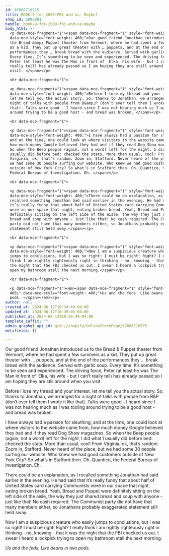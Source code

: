 ```yaml
---
id: 97686716575
title: BOOK:9 for 2009:FBI and us. Maybe?
shop_id: 5892901
handle: book-9-for-2009-fbi-and-us-maybe
body_html: >-
  <p data-mce-fragment="1"><span data-mce-fragment="1" style="font-weight: 400;"
  data-mce-style="font-weight: 400;">Our good friend Jonathan introduced us to
  the Bread &amp; Puppet theater from Vermont, where he had spent a few summers
  as a kid. They put up great theater with … puppets, and at the end of the
  performances they … break bread with the audience. Served with garlic soup.
  Every time. It’s something to be seen and experienced. The driving force,
  Peter (at least he was The Man in front of  Elka, his wife - but I can’t
  really tell) has already passed so I am hoping they are still around when you
  visit. </span></p>

  <br data-mce-fragment="1">

  <p data-mce-fragment="1"><span data-mce-fragment="1" style="font-weight: 400;"
  data-mce-style="font-weight: 400;">Before I lose my thread and your interest,
  let me tell you the actual story. So, thanks to Jonathan, we arranged for a
  night of talks with people from B&amp;P (don’t ever tell them I wrote it like
  that). Talks were good - I heard since I was not hearing much as I was tooling
  around trying to be a good host - and bread was broken. </span></p>

  <br data-mce-fragment="1">

  <p data-mce-fragment="1"><span data-mce-fragment="1" style="font-weight: 400;"
  data-mce-style="font-weight: 400;">I have always had a passion for sleuthing,
  and at the time, one could look at where visitors to the website came from,
  how much money Google believed they had and if they read Dog Show magazines.
  So when the Beep people (again, not a word) left for the night, I did what I
  usually did before bed: checked the stats. More than usual, cool! From
  Virginia, ok, that’s random. Zoom in, Stafford. Never heard of the place, but
  we had some 30 people surfing our website. Who knew we had good customers
  outside of New York City? So what’s in Stafford then. Oh. Quantico, the
  Federal Bureau of Investigation. Eh. </span></p>

  <br data-mce-fragment="1">

  <p data-mce-fragment="1"><span data-mce-fragment="1" style="font-weight: 400;"
  data-mce-style="font-weight: 400;">There could be an explanation, as I
  recalled something Jonathan had said earlier in the evening. He had said that
  it’s really funny that about half of United States card carrying Communists
  were in our space that night, eating broken bread. Yeah, Bread and Puppet were
  definitely sitting on the left side of the aisle, the way they just shared
  bread and soup with anyone - just like that! No cash required. The Communist
  party did not have that many members either, so Jonathans probably exaggerated
  statement still held sway.</span></p>

  <br data-mce-fragment="1">

  <p data-mce-fragment="1"><span data-mce-fragment="1" style="font-weight: 400;"
  data-mce-style="font-weight: 400;">Now I am a suspicious creature who easily
  jumps to conclusions, but I was so right! I must be right! Right? I really
  think I am rightly righteously right in thinking - no, knowing - that it was
  the night that the FBI checked us out. I swear I heard a lockpick trying to
  open my bathroom stall the next morning.</span></p>

  <br data-mce-fragment="1">

  <p data-mce-fragment="1"><em><span data-mce-fragment="1" style="font-weight:
  400;" data-mce-style="font-weight: 400;">Us and the feds. Like beans in two
  pods. </span></em></p>
author: null
created_at: 2024-06-12T10:34:49-04:00
updated_at: 2024-06-12T10:39:05-04:00
published_at: 2024-06-12T10:34:49-04:00
template_suffix: ""
admin_graphql_api_id: gid://shopify/OnlineStorePage/97686716575
metafields: []

---
```


Our good friend Jonathan introduced us to the Bread & Puppet theater from Vermont, where he had spent a few summers as a kid. They put up great theater with … puppets, and at the end of the performances they … break bread with the audience. Served with garlic soup. Every time. It’s something to be seen and experienced. The driving force, Peter (at least he was The Man in front of  Elka, his wife - but I can’t really tell) has already passed so I am hoping they are still around when you visit. 

  

Before I lose my thread and your interest, let me tell you the actual story. So, thanks to Jonathan, we arranged for a night of talks with people from B&P (don’t ever tell them I wrote it like that). Talks were good - I heard since I was not hearing much as I was tooling around trying to be a good host - and bread was broken. 

  

I have always had a passion for sleuthing, and at the time, one could look at where visitors to the website came from, how much money Google believed they had and if they read Dog Show magazines. So when the Beep people (again, not a word) left for the night, I did what I usually did before bed: checked the stats. More than usual, cool! From Virginia, ok, that’s random. Zoom in, Stafford. Never heard of the place, but we had some 30 people surfing our website. Who knew we had good customers outside of New York City? So what’s in Stafford then. Oh. Quantico, the Federal Bureau of Investigation. Eh. 

  

There could be an explanation, as I recalled something Jonathan had said earlier in the evening. He had said that it’s really funny that about half of United States card carrying Communists were in our space that night, eating broken bread. Yeah, Bread and Puppet were definitely sitting on the left side of the aisle, the way they just shared bread and soup with anyone - just like that! No cash required. The Communist party did not have that many members either, so Jonathans probably exaggerated statement still held sway.

  

Now I am a suspicious creature who easily jumps to conclusions, but I was so right! I must be right! Right? I really think I am rightly righteously right in thinking - no, knowing - that it was the night that the FBI checked us out. I swear I heard a lockpick trying to open my bathroom stall the next morning.

  

_Us and the feds. Like beans in two pods._